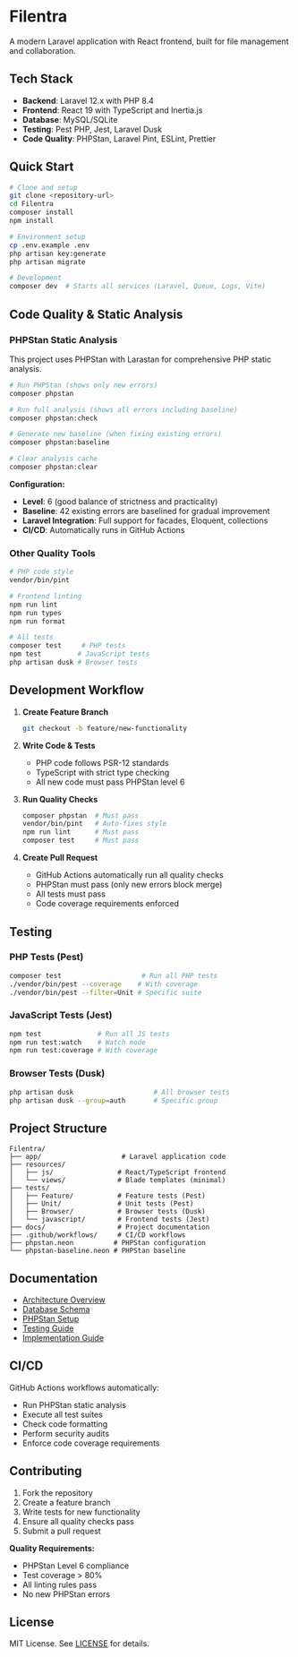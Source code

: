 # Filentra

A modern Laravel application with React frontend, built for file management and collaboration.

## Tech Stack

- **Backend**: Laravel 12.x with PHP 8.4
- **Frontend**: React 19 with TypeScript and Inertia.js
- **Database**: MySQL/SQLite
- **Testing**: Pest PHP, Jest, Laravel Dusk
- **Code Quality**: PHPStan, Laravel Pint, ESLint, Prettier

## Quick Start

```bash
# Clone and setup
git clone <repository-url>
cd Filentra
composer install
npm install

# Environment setup
cp .env.example .env
php artisan key:generate
php artisan migrate

# Development
composer dev  # Starts all services (Laravel, Queue, Logs, Vite)
```

## Code Quality & Static Analysis

### PHPStan Static Analysis

This project uses PHPStan with Larastan for comprehensive PHP static analysis.

```bash
# Run PHPStan (shows only new errors)
composer phpstan

# Run full analysis (shows all errors including baseline)
composer phpstan:check

# Generate new baseline (when fixing existing errors)
composer phpstan:baseline

# Clear analysis cache
composer phpstan:clear
```

**Configuration:**
- **Level**: 6 (good balance of strictness and practicality)
- **Baseline**: 42 existing errors are baselined for gradual improvement
- **Laravel Integration**: Full support for facades, Eloquent, collections
- **CI/CD**: Automatically runs in GitHub Actions

### Other Quality Tools

```bash
# PHP code style
vendor/bin/pint

# Frontend linting
npm run lint
npm run types
npm run format

# All tests
composer test     # PHP tests
npm test         # JavaScript tests
php artisan dusk # Browser tests
```

## Development Workflow

1. **Create Feature Branch**
   ```bash
   git checkout -b feature/new-functionality
   ```

2. **Write Code & Tests**
   - PHP code follows PSR-12 standards
   - TypeScript with strict type checking
   - All new code must pass PHPStan level 6

3. **Run Quality Checks**
   ```bash
   composer phpstan  # Must pass
   vendor/bin/pint   # Auto-fixes style
   npm run lint      # Must pass
   composer test     # Must pass
   ```

4. **Create Pull Request**
   - GitHub Actions automatically run all quality checks
   - PHPStan must pass (only new errors block merge)
   - All tests must pass
   - Code coverage requirements enforced

## Testing

### PHP Tests (Pest)
```bash
composer test                    # Run all PHP tests
./vendor/bin/pest --coverage    # With coverage
./vendor/bin/pest --filter=Unit # Specific suite
```

### JavaScript Tests (Jest)
```bash
npm test              # Run all JS tests
npm run test:watch    # Watch mode
npm run test:coverage # With coverage
```

### Browser Tests (Dusk)
```bash
php artisan dusk                    # All browser tests
php artisan dusk --group=auth       # Specific group
```

## Project Structure

```
Filentra/
├── app/                    # Laravel application code
├── resources/
│   ├── js/                # React/TypeScript frontend
│   └── views/             # Blade templates (minimal)
├── tests/
│   ├── Feature/           # Feature tests (Pest)
│   ├── Unit/              # Unit tests (Pest)
│   ├── Browser/           # Browser tests (Dusk)
│   └── javascript/        # Frontend tests (Jest)
├── docs/                  # Project documentation
├── .github/workflows/     # CI/CD workflows
├── phpstan.neon          # PHPStan configuration
└── phpstan-baseline.neon # PHPStan baseline
```

## Documentation

- [Architecture Overview](docs/ARCHITECTURE.md)
- [Database Schema](docs/DATABASE_SCHEMA.md)
- [PHPStan Setup](docs/PHPSTAN.md)
- [Testing Guide](docs/TESTING_SETUP.md)
- [Implementation Guide](docs/IMPLEMENTATION_GUIDE.md)

## CI/CD

GitHub Actions workflows automatically:
- Run PHPStan static analysis
- Execute all test suites
- Check code formatting
- Perform security audits
- Enforce code coverage requirements

## Contributing

1. Fork the repository
2. Create a feature branch
3. Write tests for new functionality
4. Ensure all quality checks pass
5. Submit a pull request

**Quality Requirements:**
- PHPStan Level 6 compliance
- Test coverage > 80%
- All linting rules pass
- No new PHPStan errors

## License

MIT License. See [LICENSE](LICENSE) for details.